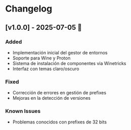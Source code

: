 # Changelog

## [v1.0.0] - 2025-07-05 🎉
### Added
- Implementación inicial del gestor de entornos
- Soporte para Wine y Proton
- Sistema de instalación de componentes via Winetricks
- Interfaz con temas claro/oscuro

### Fixed
- Corrección de errores en gestión de prefixes
- Mejoras en la detección de versiones

### Known Issues
- Problemas conocidos con prefixes de 32 bits

